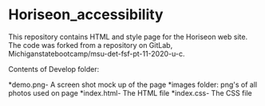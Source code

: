 # Horiseon_accessibility
This repository contains HTML and style page for the Horiseon web site.  The code was forked from a repository on GitLab, Michiganstatebootcamp/msu-det-fsf-pt-11-2020-u-c.
  

Contents of Develop folder:

  *demo.png- A screen shot mock up of the page
  *images folder: png's of all photos used on page
  *index.html- The HTML file
  *index.css- The CSS file
  
  
  
